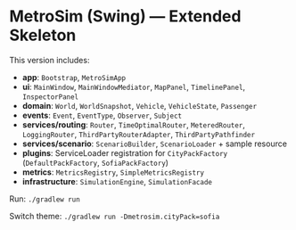 # MetroSim (Swing) — Extended Skeleton

This version includes:
- **app**: `Bootstrap`, `MetroSimApp`
- **ui**: `MainWindow`, `MainWindowMediator`, `MapPanel`, `TimelinePanel`, `InspectorPanel`
- **domain**: `World`, `WorldSnapshot`, `Vehicle`, `VehicleState`, `Passenger`
- **events**: `Event`, `EventType`, `Observer`, `Subject`
- **services/routing**: `Router`, `TimeOptimalRouter`, `MeteredRouter`, `LoggingRouter`, `ThirdPartyRouterAdapter`, `ThirdPartyPathfinder`
- **services/scenario**: `ScenarioBuilder`, `ScenarioLoader` + sample resource
- **plugins**: ServiceLoader registration for `CityPackFactory` (`DefaultPackFactory`, `SofiaPackFactory`)
- **metrics**: `MetricsRegistry`, `SimpleMetricsRegistry`
- **infrastructure**: `SimulationEngine`, `SimulationFacade`

Run: `./gradlew run`

Switch theme: `./gradlew run -Dmetrosim.cityPack=sofia`
